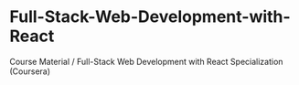 # Full-Stack-Web-Development-with-React

Course Material / Full-Stack Web Development with React Specialization (Coursera)